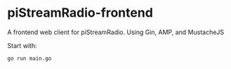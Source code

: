 # piStreamRadio-frontend
A frontend web client for piStreamRadio. Using Gin, AMP, and MustacheJS

Start with:

```
go run main.go
```
